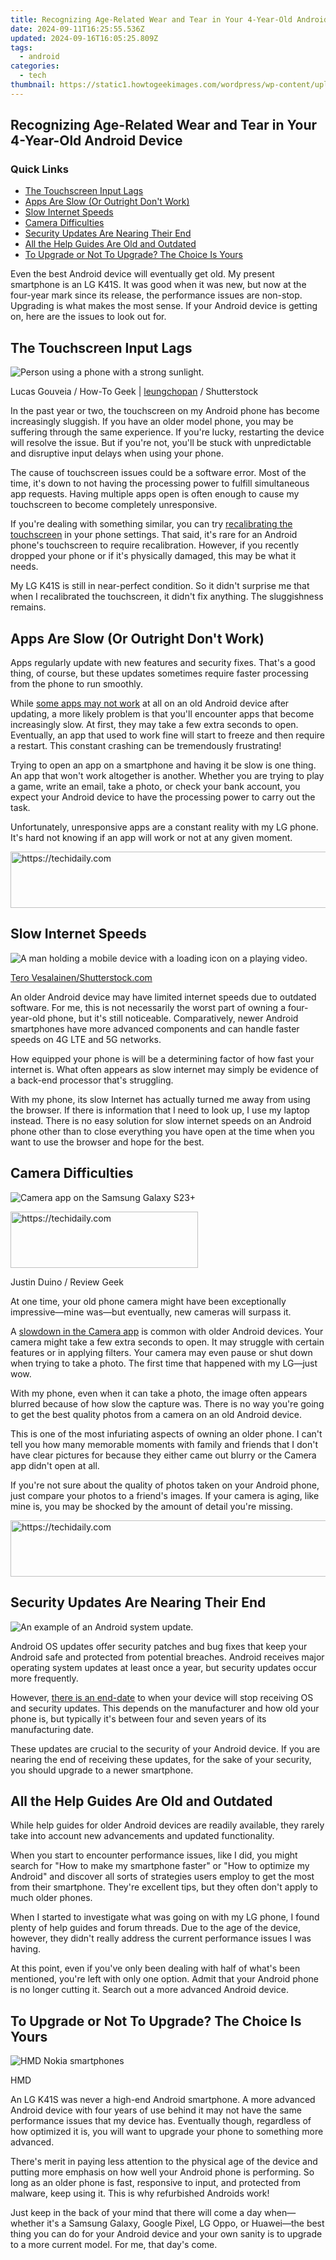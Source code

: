 ```yaml
---
title: Recognizing Age-Related Wear and Tear in Your 4-Year-Old Android Device
date: 2024-09-11T16:25:55.536Z
updated: 2024-09-16T16:05:25.809Z
tags:
  - android
categories:
  - tech
thumbnail: https://static1.howtogeekimages.com/wordpress/wp-content/uploads/2024/01/feature-with-android-phone.jpg
---
```


## Recognizing Age-Related Wear and Tear in Your 4-Year-Old Android Device

### Quick Links

* [The Touchscreen Input Lags](https://facebook-video-recording.techidaily.com/updated-how-to-enjoy-the-full-range-of-sharing-on-messenger/)
* [Apps Are Slow (Or Outright Don't Work)](https://www.howtogeek.com/my-android-phone-is-4-years-old-here-are-the-signs-its-getting-too-much/#apps-are-slow-or-outright-don-39-t-work)
* [Slow Internet Speeds](https://some-approaches.techidaily.com/new-unlocking-the-potential-of-adobe-and-exploring-others/)
* [Camera Difficulties](https://howto.techidaily.com/why-your-samsung-galaxy-a05s-screen-might-be-unresponsive-and-how-to-fix-it-drfone-by-drfone-fix-android-problems-fix-android-problems/)
* [Security Updates Are Nearing Their End](https://ios-unlock.techidaily.com/in-2024-disabled-iphone-14-pro-how-to-unlock-a-disabled-iphone-14-pro-by-drfone-ios/)
* [All the Help Guides Are Old and Outdated](https://android-unlock.techidaily.com/rootjunky-apk-to-bypass-google-frp-lock-for-samsung-galaxy-s24-by-drfone-android/)
* [To Upgrade or Not To Upgrade? The Choice Is Yours](https://remote-screen-capture.techidaily.com/updated-mastering-the-art-of-fbx-based-gaming-archiving/)

 Even the best Android device will eventually get old. My present smartphone is an LG K41S. It was good when it was new, but now at the four-year mark since its release, the performance issues are non-stop. Upgrading is what makes the most sense. If your Android device is getting on, here are the issues to look out for.

##  The Touchscreen Input Lags

![Person using a phone with a strong sunlight.](https://static1.howtogeekimages.com/wordpress/wp-content/uploads/2024/07/person-using-a-phone-with-a-strong-sunlight.jpg) 

Lucas Gouveia / How-To Geek | [leungchopan](https://www.shutterstock.com/image-photo/woman-using-cellphone-outdoor-422399719) / Shutterstock

 In the past year or two, the touchscreen on my Android phone has become increasingly sluggish. If you have an older model phone, you may be suffering through the same experience. If you're lucky, restarting the device will resolve the issue. But if you're not, you'll be stuck with unpredictable and disruptive input delays when using your phone.

 The cause of touchscreen issues could be a software error. Most of the time, it's down to not having the processing power to fulfill simultaneous app requests. Having multiple apps open is often enough to cause my touchscreen to become completely unresponsive.

 If you're dealing with something similar, you can try [recalibrating the touchscreen](https://tiktok-clips.techidaily.com/snapchat-recovery-quickly-recover-photosvideos/) in your phone settings. That said, it's rare for an Android phone's touchscreen to require recalibration. However, if you recently dropped your phone or if it's physically damaged, this may be what it needs.

 My LG K41S is still in near-perfect condition. So it didn't surprise me that when I recalibrated the touchscreen, it didn't fix anything. The sluggishness remains.

##  Apps Are Slow (Or Outright Don't Work)

 Apps regularly update with new features and security fixes. That's a good thing, of course, but these updates sometimes require faster processing from the phone to run smoothly.

 While [some apps may not work](https://change-location.techidaily.com/how-to-fix-error-495-while-downloadupdating-android-apps-on-oppo-a38-drfone-by-drfone-fix-android-problems-fix-android-problems/) at all on an old Android device after updating, a more likely problem is that you'll encounter apps that become increasingly slow. At first, they may take a few extra seconds to open. Eventually, an app that used to work fine will start to freeze and then require a restart. This constant crashing can be tremendously frustrating!

 Trying to open an app on a smartphone and having it be slow is one thing. An app that won't work altogether is another. Whether you are trying to play a game, write an email, take a photo, or check your bank account, you expect your Android device to have the processing power to carry out the task.

 Unfortunately, unresponsive apps are a constant reality with my LG phone. It's hard not knowing if an app will work or not at any given moment.

<!-- affiliate ads begin -->
<a href="https://unicoeye.pxf.io/c/5597632/2134229/18498" target="_top" id="2134229">
  <img src="//a.impactradius-go.com/display-ad/18498-2134229" border="0" alt="https://techidaily.com" width="728" height="90"/>
</a>
<img height="0" width="0" src="https://unicoeye.pxf.io/i/5597632/2134229/18498" style="position:absolute;visibility:hidden;" border="0" />
<!-- affiliate ads end -->

##  Slow Internet Speeds

![A man holding a mobile device with a loading icon on a playing video.](https://static1.howtogeekimages.com/wordpress/wp-content/uploads/2022/11/9d89eb45.jpg) 

[Tero Vesalainen/Shutterstock.com](https://www.shutterstock.com/image-photo/slow-internet-video-load-download-speed-1399145966)

 An older Android device may have limited internet speeds due to outdated software. For me, this is not necessarily the worst part of owning a four-year-old phone, but it's still noticeable. Comparatively, newer Android smartphones have more advanced components and can handle faster speeds on 4G LTE and 5G networks.

 How equipped your phone is will be a determining factor of how fast your internet is. What often appears as slow internet may simply be evidence of a back-end processor that's struggling.

 With my phone, its slow Internet has actually turned me away from using the browser. If there is information that I need to look up, I use my laptop instead. There is no easy solution for slow internet speeds on an Android phone other than to close everything you have open at the time when you want to use the browser and hope for the best.

##  Camera Difficulties

![Camera app on the Samsung Galaxy S23+](https://static1.howtogeekimages.com/wordpress/wp-content/uploads/2023/03/0e7a2690.jpg) 

<!-- affiliate ads begin -->
<a href="https://aligracehair.sjv.io/c/5597632/2135400/19272" target="_top" id="2135400">
  <img src="//a.impactradius-go.com/display-ad/19272-2135400" border="0" alt="https://techidaily.com" width="300" height="90"/>
</a>
<img height="0" width="0" src="https://aligracehair.sjv.io/i/5597632/2135400/19272" style="position:absolute;visibility:hidden;" border="0" />
<!-- affiliate ads end -->

Justin Duino / Review Geek

 At one time, your old phone camera might have been exceptionally impressive—mine was—but eventually, new cameras will surpass it.

 A [slowdown in the Camera app](https://youtube-stream.techidaily.com/hit-the-floor-with-optimal-posting-hours-for-2024/) is common with older Android devices. Your camera might take a few extra seconds to open. It may struggle with certain features or in applying filters. Your camera may even pause or shut down when trying to take a photo. The first time that happened with my LG—just wow.

 With my phone, even when it can take a photo, the image often appears blurred because of how slow the capture was. There is no way you're going to get the best quality photos from a camera on an old Android device.

 This is one of the most infuriating aspects of owning an older phone. I can't tell you how many memorable moments with family and friends that I don't have clear pictures for because they either came out blurry or the Camera app didn't open at all.

 If you're not sure about the quality of photos taken on your Android phone, just compare your photos to a friend's images. If your camera is aging, like mine is, you may be shocked by the amount of detail you're missing.

<!-- affiliate ads begin -->
<a href="https://ephamedtechinc.pxf.io/c/5597632/2136614/26400" target="_top" id="2136614">
  <img src="//a.impactradius-go.com/display-ad/26400-2136614" border="0" alt="https://techidaily.com" width="728" height="90"/>
</a>
<img height="0" width="0" src="https://ephamedtechinc.pxf.io/i/5597632/2136614/26400" style="position:absolute;visibility:hidden;" border="0" />
<!-- affiliate ads end -->

##  Security Updates Are Nearing Their End

![An example of an Android system update.](https://static1.howtogeekimages.com/wordpress/wp-content/uploads/2013/02/android-4.2.2-system-update.png) 

 Android OS updates offer security patches and bug fixes that keep your Android safe and protected from potential breaches. Android receives major operating system updates at least once a year, but security updates occur more frequently.

 However, [there is an end-date](https://win-answers.techidaily.com/in-depth-strategies-to-overcome-teardown-malfunctions-expert-advice/) to when your device will stop receiving OS and security updates. This depends on the manufacturer and how old your phone is, but typically it's between four and seven years of its manufacturing date.

 These updates are crucial to the security of your Android device. If you are nearing the end of receiving these updates, for the sake of your security, you should upgrade to a newer smartphone.

##  All the Help Guides Are Old and Outdated

 While help guides for older Android devices are readily available, they rarely take into account new advancements and updated functionality.

 When you start to encounter performance issues, like I did, you might search for "How to make my smartphone faster" or "How to optimize my Android" and discover all sorts of strategies users employ to get the most from their smartphone. They're excellent tips, but they often don't apply to much older phones.

 When I started to investigate what was going on with my LG phone, I found plenty of help guides and forum threads. Due to the age of the device, however, they didn't really address the current performance issues I was having.

 At this point, even if you've only been dealing with half of what's been mentioned, you're left with only one option. Admit that your Android phone is no longer cutting it. Search out a more advanced Android device.

##  To Upgrade or Not To Upgrade? The Choice Is Yours

![HMD Nokia smartphones](https://static1.howtogeekimages.com/wordpress/wp-content/uploads/2022/01/hmd-nokia-2022-phones.jpg) 

HMD

 An LG K41S was never a high-end Android smartphone. A more advanced Android device with four years of use behind it may not have the same performance issues that my device has. Eventually though, regardless of how optimized it is, you will want to upgrade your phone to something more advanced.

 There's merit in paying less attention to the physical age of the device and putting more emphasis on how well your Android phone is performing. So long as an older phone is fast, responsive to input, and protected from malware, keep using it. This is why refurbished Androids work!

 Just keep in the back of your mind that there will come a day when—whether it's a Samsung Galaxy, Google Pixel, LG Oppo, or Huawei—the best thing you can do for your Android device and your own sanity is to upgrade to a more current model. For me, that day's come.

<ins class="adsbygoogle"
     style="display:block"
     data-ad-format="autorelaxed"
     data-ad-client="ca-pub-7571918770474297"
     data-ad-slot="1223367746"></ins>

<ins class="adsbygoogle"
     style="display:block"
     data-ad-client="ca-pub-7571918770474297"
     data-ad-slot="8358498916"
     data-ad-format="auto"
     data-full-width-responsive="true"></ins>



